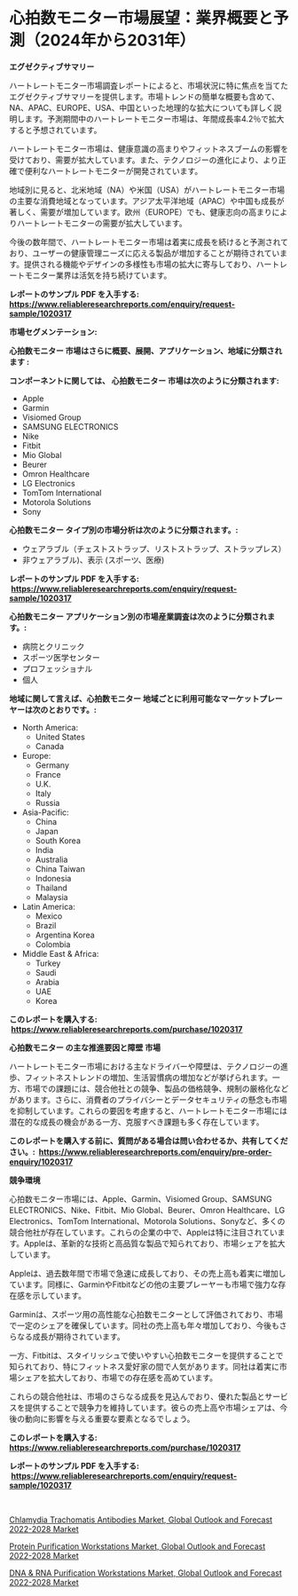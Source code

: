 <p><h1>心拍数モニター市場展望：業界概要と予測（2024年から2031年）</h1></p><p><strong>エグゼクティブサマリー</strong></p>
<p><p>ハートレートモニター市場調査レポートによると、市場状況に特に焦点を当てたエグゼクティブサマリーを提供します。市場トレンドの簡単な概要も含めて、NA、APAC、EUROPE、USA、中国といった地理的な拡大についても詳しく説明します。予測期間中のハートレートモニター市場は、年間成長率4.2％で拡大すると予想されています。</p><p>ハートレートモニター市場は、健康意識の高まりやフィットネスブームの影響を受けており、需要が拡大しています。また、テクノロジーの進化により、より正確で便利なハートレートモニターが開発されています。</p><p>地域別に見ると、北米地域（NA）や米国（USA）がハートレートモニター市場の主要な消費地域となっています。アジア太平洋地域（APAC）や中国も成長が著しく、需要が増加しています。欧州（EUROPE）でも、健康志向の高まりによりハートレートモニターの需要が拡大しています。</p><p>今後の数年間で、ハートレートモニター市場は着実に成長を続けると予測されており、ユーザーの健康管理ニーズに応える製品が増加することが期待されています。提供される機能やデザインの多様性も市場の拡大に寄与しており、ハートレートモニター業界は活気を持ち続けています。</p></p>
<p><strong>レポートのサンプル PDF を入手する: <a href="https://www.reliableresearchreports.com/enquiry/request-sample/1020317">https://www.reliableresearchreports.com/enquiry/request-sample/1020317</a></strong></p>
<p><strong>市場セグメンテーション:</strong></p>
<p><strong> 心拍数モニター 市場はさらに概要、展開、アプリケーション、地域に分類されます :</strong></p>
<p><strong>コンポーネントに関しては、 心拍数モニター 市場は次のように分類されます: &nbsp;</strong></p>
<p><ul><li>Apple</li><li>Garmin</li><li>Visiomed Group</li><li>SAMSUNG ELECTRONICS</li><li>Nike</li><li>Fitbit</li><li>Mio Global</li><li>Beurer</li><li>Omron Healthcare</li><li>LG Electronics</li><li>TomTom International</li><li>Motorola Solutions</li><li>Sony</li></ul></p>
<p><strong> 心拍数モニター タイプ別の市場分析は次のように分類されます。:</strong></p>
<p><ul><li>ウェアラブル（チェストストラップ、リストストラップ、ストラップレス）</li><li>非ウェアラブル)、表示 (スポーツ、医療)</li></ul></p>
<p><strong>レポートのサンプル PDF を入手する: &nbsp;<a href="https://www.reliableresearchreports.com/enquiry/request-sample/1020317">https://www.reliableresearchreports.com/enquiry/request-sample/1020317</a></strong></p>
<p><strong> 心拍数モニター アプリケーション別の市場産業調査は次のように分類されます。:</strong></p>
<p><ul><li>病院とクリニック</li><li>スポーツ医学センター</li><li>プロフェッショナル</li><li>個人</li></ul></p>
<p><strong>地域に関して言えば、心拍数モニター 地域ごとに利用可能なマーケットプレーヤーは次のとおりです。:</strong></p>
<p><ul>
    <li>
        North America:
        <ul>
            <li>United States</li>
            <li>Canada</li>
        </ul>
    </li>
    <li>
        Europe:
        <ul>
            <li>Germany</li>
            <li>France</li>
            <li>U.K.</li>
            <li>Italy</li>
            <li>Russia</li>
        </ul>
    </li>
    <li>
        Asia-Pacific:
        <ul>
            <li>China</li>
            <li>Japan</li>
            <li>South Korea</li>
            <li>India</li>
            <li>Australia</li>
            <li>China Taiwan</li>
            <li>Indonesia</li>
            <li>Thailand</li>
            <li>Malaysia</li>
        </ul>
    </li>
    <li>
        Latin America:
        <ul>
            <li>Mexico</li>
            <li>Brazil</li>
            <li>Argentina Korea</li>
            <li>Colombia</li>
        </ul>
    </li>
    <li>
        Middle East & Africa:
        <ul>
            <li>Turkey</li>
            <li>Saudi</li>
            <li>Arabia</li>
            <li>UAE</li>
            <li>Korea</li>
        </ul>
    </li>
    </ul></p>
<p><strong>このレポートを購入する: &nbsp;<a href="https://www.reliableresearchreports.com/purchase/1020317">https://www.reliableresearchreports.com/purchase/1020317</a></strong></p>
<p><strong>心拍数モニター の主な推進要因と障壁 市場</strong></p>
<p><p>ハートレートモニター市場における主なドライバーや障壁は、テクノロジーの進歩、フィットネストレンドの増加、生活習慣病の増加などが挙げられます。一方、市場での課題には、競合他社との競争、製品の価格競争、規制の厳格化などがあります。さらに、消費者のプライバシーとデータセキュリティの懸念も市場を抑制しています。これらの要因を考慮すると、ハートレートモニター市場には潜在的な成長の機会がある一方、克服すべき課題も多く存在しています。</p></p>
<p><strong>このレポートを購入する前に、質問がある場合は問い合わせるか、共有してください。:&nbsp; <a href="https://www.reliableresearchreports.com/enquiry/pre-order-enquiry/1020317">https://www.reliableresearchreports.com/enquiry/pre-order-enquiry/1020317</a></strong></p>
<p><strong>競争環境</strong></p>
<p><p>心拍数モニター市場には、Apple、Garmin、Visiomed Group、SAMSUNG ELECTRONICS、Nike、Fitbit、Mio Global、Beurer、Omron Healthcare、LG Electronics、TomTom International、Motorola Solutions、Sonyなど、多くの競合他社が存在しています。これらの企業の中で、Appleは特に注目されています。Appleは、革新的な技術と高品質な製品で知られており、市場シェアを拡大しています。</p><p>Appleは、過去数年間で市場で急速に成長しており、その売上高も着実に増加しています。同様に、GarminやFitbitなどの他の主要プレーヤーも市場で強力な存在感を示しています。</p><p>Garminは、スポーツ用の高性能な心拍数モニターとして評価されており、市場で一定のシェアを確保しています。同社の売上高も年々増加しており、今後もさらなる成長が期待されています。</p><p>一方、Fitbitは、スタイリッシュで使いやすい心拍数モニターを提供することで知られており、特にフィットネス愛好家の間で人気があります。同社は着実に市場シェアを拡大しており、市場での存在感を高めています。</p><p>これらの競合他社は、市場のさらなる成長を見込んでおり、優れた製品とサービスを提供することで競争力を維持しています。彼らの売上高や市場シェアは、今後の動向に影響を与える重要な要素となるでしょう。</p></p>
<p><strong>このレポートを購入する: &nbsp; <a href="https://www.reliableresearchreports.com/purchase/1020317">https://www.reliableresearchreports.com/purchase/1020317</a></strong></p>
<p><strong>レポートのサンプル PDF を入手する: &nbsp;<a href="https://www.reliableresearchreports.com/enquiry/request-sample/1020317">https://www.reliableresearchreports.com/enquiry/request-sample/1020317</a></strong><strong></strong></p>
<p>&nbsp;</p>
<p><p><a href="https://view.publitas.com/reportprime-1/chlamydia-trachomatis-antibodies-market-global-outlook-and-forecast-2022-2028-market-research-report-unlocks-analysis-on-the-market-financial-status-market-size-and-market-revenue-upto-2030/">Chlamydia Trachomatis Antibodies Market, Global Outlook and Forecast 2022-2028 Market</a></p><p><a href="https://view.publitas.com/reportprime-1/protein-purification-workstations-market-global-outlook-and-forecast-2022-2028-market-share-market-new-trends-analysis-report-by-type-by-application-by-end-use-by-region-and-segment-forecasts-2023-2030/">Protein Purification Workstations Market, Global Outlook and Forecast 2022-2028 Market</a></p><p><a href="https://view.publitas.com/reportprime-1/dna-rna-purification-workstations-market-global-outlook-and-forecast-2022-2028-market-research-report-provides-thorough-industry-overview-which-offers-an-in-depth-analysis-of-product-trends-and-new-market-divisions/">DNA & RNA Purification Workstations Market, Global Outlook and Forecast 2022-2028 Market</a></p></p>